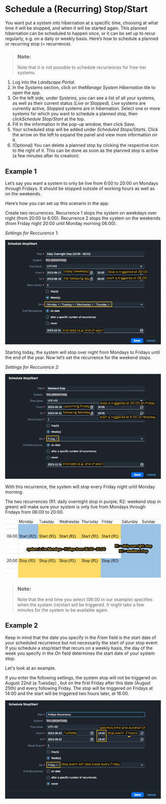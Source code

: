 <!-- loio04053ddc096f4becb1be45355da2f70f -->

# Schedule a \(Recurring\) Stop/Start



You want put a system into hibernation at a specific time, choosing at what time it will be stopped, and when it will be started again. This planned hibernation can be scheduled to happen once, or it can be set up to recur regularly, e.g. on a daily or weekly basis. Here’s how to schedule a planned or recurring stop \(= recurrence\).

> ### Note:  
> Note that it is not possible to schedule recurrences for free-tier systems.

1.  Log into the *Landscape Portal*.
2.  In the *Systems* section, click on the*Manage System Hibernation* tile to open the app.
3.  On the left side, under *Systems*, you can see a list of all your systems, as well as their current status \(*Live* or *Stopped*\). *Live* systems are currently active, *Stopped* systems are in hibernation. Select one or more systems for which you want to schedule a planned stop, then click*Schedule Stop/Start* at the top.
4.  Fill in the information in the pop-up window, then click *Save*.
5.  Your scheduled stop will be added under *Scheduled Stops/Starts*. Click the arrow on the left to expand the panel and view more information on it.
6.  \(Optional\) You can delete a planned stop by clicking the respective icon to the right of it. This can be done as soon as the planned stop is active \(a few minutes after its creation\).




<a name="loio04053ddc096f4becb1be45355da2f70f__section_pf4_l3g_myb"/>

## Example 1

Let’s say you want a system to only be live from 6:00 to 20:00 on Mondays through Fridays. It should be stopped outside of working hours as well as on the weekends.

Here’s how you can set up this scenario in the app:

Create two recurrences. Recurrence 1 stops the system on weekdays over night \(from 20:00 to 6:00\). Recurrence 2 stops the system on the weekends \(from Friday night 20:00 until Monday morning 06:00\).

*Settings for Reccurence 1*:

![](images/Recurrence_ScSht_1_ff2c1cd.png)

Starting today, the system will stop over night from Mondays to Fridays until the end of the year. Now let’s set the recurrence for the weekend stops.

*Settings for Reccurence 2*:

![](images/recurrence_scrshot2_45105cb.png)

With this recurrence, the system will stop every Friday night until Monday morning.

The two recurrences \(R1: daily overnight stop in purple; R2: weekend stop in green\) will make sure your system is only live from Mondays through Fridays from 06:00 to 20:00.

![](images/Recurrences_ExampleSchedule_c66e288.png)

> ### Note:  
> Note that the end time you select \(06:00 in our example\) specifies when the system \(re\)start will be triggered. It might take a few minutes for the system to be available again.



<a name="loio04053ddc096f4becb1be45355da2f70f__section_yly_4tl_4yb"/>

## Example 2

Keep in mind that the date you specify in the *From* field is the start date of your scheduled recurrence but not necessarily the start of your stop event: If you schedule a stop/start that recurs on a weekly basis, the day of the week you specify in the *On* field determines the start date of your system stop.

Let's look at an example.

If you enter the following settings, the system stop will not be triggered on August 22nd \(a Tuesday\) , but on the first Friday after this date \(August 25th\) and every following Friday. The stop will be triggered on Fridays at 14:00 and the start will be triggered two hours later, at 16:00.

![](images/example2_recurrence_24b8174.png)

